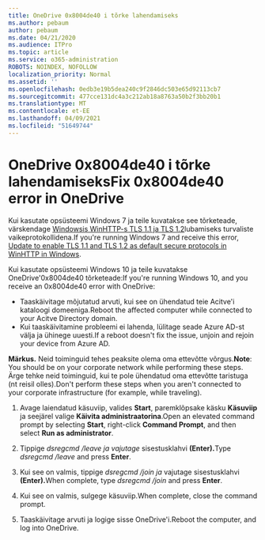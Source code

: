```yaml
---
title: OneDrive 0x8004de40 i tõrke lahendamiseks
ms.author: pebaum
author: pebaum
ms.date: 04/21/2020
ms.audience: ITPro
ms.topic: article
ms.service: o365-administration
ROBOTS: NOINDEX, NOFOLLOW
localization_priority: Normal
ms.assetid: ''
ms.openlocfilehash: 0edb3e19b5dea240c9f2846dc503e65d92113cb7
ms.sourcegitcommit: 477cce131dc4a3c212ab18a8763a50b2f3bb20b1
ms.translationtype: MT
ms.contentlocale: et-EE
ms.lasthandoff: 04/09/2021
ms.locfileid: "51649744"
---
```

# <a name="fix-0x8004de40-error-in-onedrive"></a><span data-ttu-id="107ce-102">OneDrive 0x8004de40 i tõrke lahendamiseks</span><span class="sxs-lookup"><span data-stu-id="107ce-102">Fix 0x8004de40 error in OneDrive</span></span>

<span data-ttu-id="107ce-103">Kui kasutate opsüsteemi Windows 7 ja teile kuvatakse see tõrketeade, värskendage [Windowsis WinHTTP-s TLS 1.1 ja TLS 1.2](https://support.microsoft.com/topic/update-to-enable-tls-1-1-and-tls-1-2-as-default-secure-protocols-in-winhttp-in-windows-c4bd73d2-31d7-761e-0178-11268bb10392)lubamiseks turvaliste vaikeprotokollidena.</span><span class="sxs-lookup"><span data-stu-id="107ce-103">If you're running Windows 7 and receive this error, [Update to enable TLS 1.1 and TLS 1.2 as default secure protocols in WinHTTP in Windows](https://support.microsoft.com/topic/update-to-enable-tls-1-1-and-tls-1-2-as-default-secure-protocols-in-winhttp-in-windows-c4bd73d2-31d7-761e-0178-11268bb10392).</span></span>

<span data-ttu-id="107ce-104">Kui kasutate opsüsteemi Windows 10 ja teile kuvatakse OneDrive'0x8004de40 tõrketeade:</span><span class="sxs-lookup"><span data-stu-id="107ce-104">If you're running Windows 10, and you receive an 0x8004de40 error with OneDrive:</span></span>

- <span data-ttu-id="107ce-105">Taaskäivitage mõjutatud arvuti, kui see on ühendatud teie Acitve'i kataloogi domeeniga.</span><span class="sxs-lookup"><span data-stu-id="107ce-105">Reboot the affected computer while connected to your Acitve Directory domain.</span></span>
- <span data-ttu-id="107ce-106">Kui taaskäivitamine probleemi ei lahenda, lülitage seade Azure AD-st välja ja ühinege uuesti.</span><span class="sxs-lookup"><span data-stu-id="107ce-106">If a reboot doesn't fix the issue, unjoin and rejoin your device from Azure AD.</span></span> 

<span data-ttu-id="107ce-107">**Märkus.** Neid toiminguid tehes peaksite olema oma ettevõtte võrgus.</span><span class="sxs-lookup"><span data-stu-id="107ce-107">**Note**: You should be on your corporate network while performing these steps.</span></span> <span data-ttu-id="107ce-108">Ärge tehke neid toiminguid, kui te pole ühendatud oma ettevõtte taristuga (nt reisil olles).</span><span class="sxs-lookup"><span data-stu-id="107ce-108">Don't perform these steps when you aren't connected to your corporate infrastructure (for example, while traveling).</span></span> 

1. <span data-ttu-id="107ce-109">Avage laiendatud käsuviip, valides **Start**, paremklõpsake käsku **Käsuviip** ja seejärel valige **Käivita administraatorina**.</span><span class="sxs-lookup"><span data-stu-id="107ce-109">Open an elevated command prompt by selecting **Start**, right-click **Command Prompt**, and then select **Run as administrator**.</span></span>

1. <span data-ttu-id="107ce-110">Tippige *dsregcmd /leave ja vajutage* sisestusklahvi **(Enter).**</span><span class="sxs-lookup"><span data-stu-id="107ce-110">Type *dsregcmd /leave* and press **Enter**.</span></span>

1. <span data-ttu-id="107ce-111">Kui see on valmis, tippige *dsregcmd /join ja* vajutage sisestusklahvi **(Enter).**</span><span class="sxs-lookup"><span data-stu-id="107ce-111">When complete, type *dsregcmd /join* and press **Enter**.</span></span>

1. <span data-ttu-id="107ce-112">Kui see on valmis, sulgege käsuviip.</span><span class="sxs-lookup"><span data-stu-id="107ce-112">When complete, close the command prompt.</span></span>

1. <span data-ttu-id="107ce-113">Taaskäivitage arvuti ja logige sisse OneDrive'i.</span><span class="sxs-lookup"><span data-stu-id="107ce-113">Reboot the computer, and log into OneDrive.</span></span>